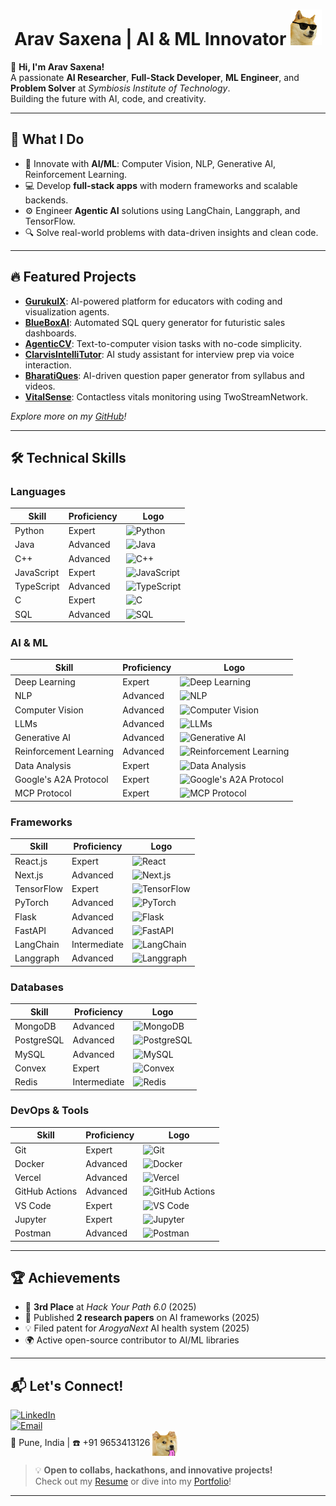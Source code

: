 

<h1 align="center">
   Arav Saxena | AI & ML Innovator
  <img src="https://github.com/arav7781/arav7781/blob/main/dog-love-cool-doge.gif?raw=true" width="50" />
</h1>

👋 **Hi, I'm Arav Saxena!**  
A passionate **AI Researcher**, **Full-Stack Developer**, **ML Engineer**, and **Problem Solver** at *Symbiosis Institute of Technology*.  
Building the future with AI, code, and creativity.


---

## 🌟 What I Do
- 🧠 Innovate with **AI/ML**: Computer Vision, NLP, Generative AI, Reinforcement Learning.  
- 💻 Develop **full-stack apps** with modern frameworks and scalable backends.  
- ⚙️ Engineer **Agentic AI** solutions using LangChain, Langgraph, and TensorFlow.  
- 🔍 Solve real-world problems with data-driven insights and clean code.

---

## 🔥 Featured Projects
- **[GurukulX](https://github.com/aravsaxena/gurukulx)**: AI-powered platform for educators with coding and visualization agents.  
- **[BlueBoxAI](https://github.com/aravsaxena/blueboxai)**: Automated SQL query generator for futuristic sales dashboards.  
- **[AgenticCV](https://github.com/aravsaxena/agenticcv)**: Text-to-computer vision tasks with no-code simplicity.  
- **[ClarvisIntelliTutor](https://github.com/aravsaxena/clarvisintellitutor)**: AI study assistant for interview prep via voice interaction.  
- **[BharatiQues](https://github.com/aravsaxena/bharatiques)**: AI-driven question paper generator from syllabus and videos.  
- **[VitalSense](https://github.com/aravsaxena/vitalsense)**: Contactless vitals monitoring using TwoStreamNetwork.

*Explore more on my [GitHub](https://github.com/arav7781)!*

---

## 🛠️ Technical Skills

### Languages
| Skill | Proficiency | Logo |
|-------|-------------|------|
| Python | Expert | ![Python](https://img.shields.io/badge/-Python-3776AB?logo=python&logoColor=white&style=flat) |
| Java | Advanced | ![Java](https://img.shields.io/badge/-Java-007396?logo=java&logoColor=white&style=flat) |
| C++ | Advanced | ![C++](https://img.shields.io/badge/-C++-00599C?logo=c%2B%2B&logoColor=white&style=flat) |
| JavaScript | Expert | ![JavaScript](https://img.shields.io/badge/-JavaScript-F7DF1E?logo=javascript&logoColor=black&style=flat) |
| TypeScript | Advanced | ![TypeScript](https://img.shields.io/badge/-TypeScript-3178C6?logo=typescript&logoColor=white&style=flat) |
| C | Expert | ![C](https://img.shields.io/badge/-C-A8B9CC?logo=c&logoColor=black&style=flat) |
| SQL | Advanced | ![SQL](https://img.shields.io/badge/-SQL-4479A1?logo=postgresql&logoColor=white&style=flat) |

### AI & ML
| Skill | Proficiency | Logo |
|-------|-------------|------|
| Deep Learning | Expert | ![Deep Learning](https://img.shields.io/badge/-Deep_Learning-764ABC?logo=tensorflow&logoColor=white&style=flat) |
| NLP | Advanced | ![NLP](https://img.shields.io/badge/-NLP-4B8BBE?logo=python&logoColor=white&style=flat) |
| Computer Vision | Advanced | ![Computer Vision](https://img.shields.io/badge/-Computer_Vision-5C3EE8?logo=opencv&logoColor=white&style=flat) |
| LLMs | Advanced | ![LLMs](https://img.shields.io/badge/-LLMs-FF9900?logo=huggingface&logoColor=black&style=flat) |
| Generative AI | Advanced | ![Generative AI](https://img.shields.io/badge/-Generative_AI-00C4B4?logo=python&logoColor=white&style=flat) |
| Reinforcement Learning | Advanced | ![Reinforcement Learning](https://img.shields.io/badge/-Reinforcement_Learning-228B22?logo=python&logoColor=white&style=flat) |
| Data Analysis | Expert | ![Data Analysis](https://img.shields.io/badge/-Data_Analysis-007ACC?logo=jupyter&logoColor=white&style=flat) |
| Google's A2A Protocol | Expert | ![Google's A2A Protocol](https://img.shields.io/badge/-A2A_Protocol-4285F4?logo=google&logoColor=white&style=flat) |
| MCP Protocol | Expert | ![MCP Protocol](https://img.shields.io/badge/-MCP_Protocol-3C3C3C?logo=protocol&logoColor=white&style=flat) |

### Frameworks
| Skill | Proficiency | Logo |
|-------|-------------|------|
| React.js | Expert | ![React](https://img.shields.io/badge/-React-61DAFB?logo=react&logoColor=black&style=flat) |
| Next.js | Advanced | ![Next.js](https://img.shields.io/badge/-Next.js-000000?logo=next.js&logoColor=white&style=flat) |
| TensorFlow | Expert | ![TensorFlow](https://img.shields.io/badge/-TensorFlow-FF6F00?logo=tensorflow&logoColor=white&style=flat) |
| PyTorch | Advanced | ![PyTorch](https://img.shields.io/badge/-PyTorch-EE4C2C?logo=pytorch&logoColor=white&style=flat) |
| Flask | Advanced | ![Flask](https://img.shields.io/badge/-Flask-000000?logo=flask&logoColor=white&style=flat) |
| FastAPI | Advanced | ![FastAPI](https://img.shields.io/badge/-FastAPI-009688?logo=fastapi&logoColor=white&style=flat) |
| LangChain | Intermediate | ![LangChain](https://img.shields.io/badge/-LangChain-1C3C3C?logo=langchain&logoColor=white&style=flat) |
| Langgraph | Advanced | ![Langgraph](https://img.shields.io/badge/-Langgraph-4B0082?logo=graphql&logoColor=white&style=flat) |



### Databases
| Skill | Proficiency | Logo |
|-------|-------------|------|
| MongoDB | Advanced | ![MongoDB](https://img.shields.io/badge/-MongoDB-47A248?logo=mongodb&logoColor=white&style=flat) |
| PostgreSQL | Advanced | ![PostgreSQL](https://img.shields.io/badge/-PostgreSQL-4169E1?logo=postgresql&logoColor=white&style=flat) |
| MySQL | Advanced | ![MySQL](https://img.shields.io/badge/-MySQL-4479A1?logo=mysql&logoColor=white&style=flat) |
| Convex | Expert | ![Convex](https://img.shields.io/badge/-Convex-000000?logo=database&logoColor=white&style=flat) |
| Redis | Intermediate | ![Redis](https://img.shields.io/badge/-Redis-DC382D?logo=redis&logoColor=white&style=flat) |

### DevOps & Tools
| Skill | Proficiency | Logo |
|-------|-------------|------|
| Git | Expert | ![Git](https://img.shields.io/badge/-Git-F05032?logo=git&logoColor=white&style=flat) |
| Docker | Advanced | ![Docker](https://img.shields.io/badge/-Docker-2496ED?logo=docker&logoColor=white&style=flat) |
| Vercel | Advanced | ![Vercel](https://img.shields.io/badge/-Vercel-000000?logo=vercel&logoColor=white&style=flat) |
| GitHub Actions | Advanced | ![GitHub Actions](https://img.shields.io/badge/-GitHub_Actions-2088FF?logo=github-actions&logoColor=white&style=flat) |
| VS Code | Expert | ![VS Code](https://img.shields.io/badge/-VS_Code-007ACC?logo=visual-studio-code&logoColor=white&style=flat) |
| Jupyter | Expert | ![Jupyter](https://img.shields.io/badge/-Jupyter-F37626?logo=jupyter&logoColor=white&style=flat) |
| Postman | Advanced | ![Postman](https://img.shields.io/badge/-Postman-FF6C37?logo=postman&logoColor=white&style=flat) |

---

## 🏆 Achievements
- 🥉 **3rd Place** at *Hack Your Path 6.0* (2025)  
- 📜 Published **2 research papers** on AI frameworks (2025)  
- 💡 Filed patent for *ArogyaNext* AI health system (2025)  
- 🌍 Active open-source contributor to AI/ML libraries  

---

<h2>
  📬 Let's Connect! 
<!--   <img src="https://github.com/arav7781/arav7781/blob/main/doge.gif?raw=true" width="50" /> -->
</h2>

[![LinkedIn](https://img.shields.io/badge/-LinkedIn-0077B5?logo=linkedin&logoColor=white&style=flat)](https://linkedin.com/in/aravsaxena)  
[![Email](https://img.shields.io/badge/-Email-D14836?logo=gmail&logoColor=white&style=flat)](mailto:aravsaxena884@gmail.com)  
📍 Pune, India | ☎️ +91 9653413126 
<img src="https://github.com/arav7781/arav7781/blob/main/doge.gif?raw=true" width="40" style="vertical-align:middle;" />

> 💡 **Open to collabs, hackathons, and innovative projects!**  
> Check out my [Resume](https://aravsaxena.com/resume) or dive into my [Portfolio](https://aravsaxena.com)!

---


